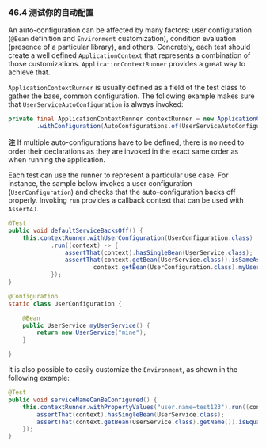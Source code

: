 ### 46.4 测试你的自动配置

An auto-configuration can be affected by many factors: user configuration (`@Bean` definition and `Environment` customization), condition evaluation (presence of a particular library), and others. Concretely, each test should create a well defined `ApplicationContext` that represents a combination of those customizations. `ApplicationContextRunner` provides a great way to achieve that.

`ApplicationContextRunner` is usually defined as a field of the test class to gather the base, common configuration. The following example makes sure that `UserServiceAutoConfiguration` is always invoked:
```java
private final ApplicationContextRunner contextRunner = new ApplicationContextRunner()
		.withConfiguration(AutoConfigurations.of(UserServiceAutoConfiguration.class));
```

**注** If multiple auto-configurations have to be defined, there is no need to order their declarations as they are invoked in the exact same order as when running the application.

Each test can use the runner to represent a particular use case. For instance, the sample below invokes a user configuration (`UserConfiguration`) and checks that the auto-configuration backs off properly. Invoking `run` provides a callback context that can be used with `Assert4J`.
```java
@Test
public void defaultServiceBacksOff() {
	this.contextRunner.withUserConfiguration(UserConfiguration.class)
			.run((context) -> {
				assertThat(context).hasSingleBean(UserService.class);
				assertThat(context.getBean(UserService.class)).isSameAs(
						context.getBean(UserConfiguration.class).myUserService());
			});
}

@Configuration
static class UserConfiguration {

	@Bean
	public UserService myUserService() {
		return new UserService("mine");
	}

}
```
It is also possible to easily customize the `Environment`, as shown in the following example:

```java
@Test
public void serviceNameCanBeConfigured() {
	this.contextRunner.withPropertyValues("user.name=test123").run((context) -> {
		assertThat(context).hasSingleBean(UserService.class);
		assertThat(context.getBean(UserService.class).getName()).isEqualTo("test123");
	});
}
```

